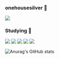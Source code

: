 ### onehousesilver 👋

<a href="https://blog.naver.com/onehousesilver" target="_blank"><img src="https://img.shields.io/badge/Blog-03C75A?style=flat&logo=Naver&logoColor=white"/></a>
<br>

### Studying 📝
<img src="https://img.shields.io/badge/Python-3776AB?style=flat&logo=Python&logoColor=white"/> <img src="https://img.shields.io/badge/Django-092E20?style=flat&logo=Django&logoColor=white"/> <img src="https://img.shields.io/badge/Vue.js-4FC08D?style=flat&logo=Vue.js&logoColor=white"/> <img src="https://img.shields.io/badge/HTML5-E34F26?style=flat&logo=HTML5&logoColor=white"/> <img src="https://img.shields.io/badge/CSS3-1572B6?style=flat&logo=CSS3&logoColor=white"/> 


![Anurag's GitHub stats](https://github-readme-stats.vercel.app/api?username=onehousesilver&show_icons=true&theme=swift)


